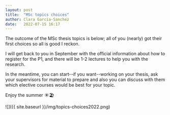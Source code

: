 ```yaml
---
layout: post
title:  "MSc topics choices"
author: Clara Garcia-Sanchez
date:   2022-07-15 16:17
---
```


The outcome of the MSc thesis topics is below; all of you (nearly) got their first choices so all is good I reckon.

I will get back to you in September with the official information about how to register for the P1, and there will be 1-2 lectures to help you with the research.

In the meantime, you can start--if you want--working on your thesis, ask your supervisors for material to prepare and also you can discuss with them which elective courses would be best for your topic.

Enjoy the summer ☀️🏖

![]({{ site.baseurl }}/img/topics-choices2022.png)
